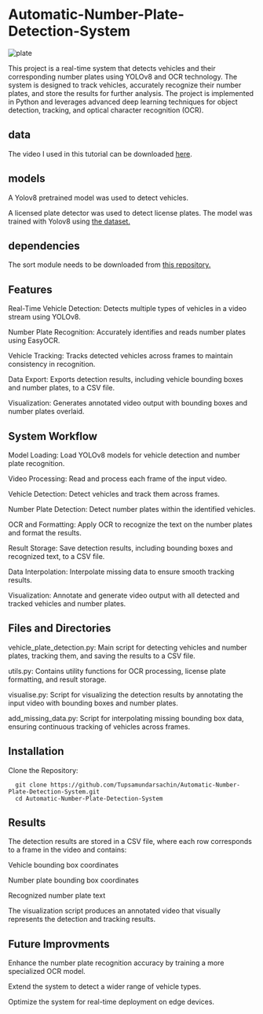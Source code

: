 # Automatic-Number-Plate-Detection-System

![plate](https://github.com/user-attachments/assets/812211fa-43f9-4f56-ac4e-219a05e45a6d)




This project is a real-time system that detects vehicles and their corresponding number plates using YOLOv8 and OCR technology. The system is designed to track vehicles, accurately recognize their number plates, and store the results for further analysis. The project is implemented in Python and leverages advanced deep learning techniques for object detection, tracking, and optical character recognition (OCR).

## data

The video I used in this tutorial can be downloaded [here](https://www.pexels.com/video/traffic-flow-in-the-highway-2103099/).

## models

A Yolov8 pretrained model was used to detect vehicles.

A licensed plate detector was used to detect license plates. The model was trained with Yolov8 using [the dataset.](https://universe.roboflow.com/roboflow-universe-projects/license-plate-recognition-rxg4e/dataset/4) 



## dependencies

The sort module needs to be downloaded from [this repository.](https://github.com/abewley/sort)


## Features

Real-Time Vehicle Detection: Detects multiple types of vehicles in a video stream using YOLOv8.

Number Plate Recognition: Accurately identifies and reads number plates using EasyOCR.

Vehicle Tracking: Tracks detected vehicles across frames to maintain consistency in recognition.

Data Export: Exports detection results, including vehicle bounding boxes and number plates, to a CSV file.

Visualization: Generates annotated video output with bounding boxes and number plates overlaid.


## System Workflow

Model Loading: Load YOLOv8 models for vehicle detection and number plate recognition.

Video Processing: Read and process each frame of the input video.

Vehicle Detection: Detect vehicles and track them across frames.

Number Plate Detection: Detect number plates within the identified vehicles.

OCR and Formatting: Apply OCR to recognize the text on the number plates and format the results.

Result Storage: Save detection results, including bounding boxes and recognized text, to a CSV file.

Data Interpolation: Interpolate missing data to ensure smooth tracking results.

Visualization: Annotate and generate video output with all detected and tracked vehicles and number plates.

## Files and Directories

vehicle_plate_detection.py:
Main script for detecting vehicles and number plates, tracking them, and saving the results to a CSV file.

utils.py:
Contains utility functions for OCR processing, license plate formatting, and result storage.

visualise.py:
Script for visualizing the detection results by annotating the input video with bounding boxes and number plates.

add_missing_data.py:
Script for interpolating missing bounding box data, ensuring continuous tracking of vehicles across frames.

## Installation
Clone the Repository:

      git clone https://github.com/Tupsamundarsachin/Automatic-Number-Plate-Detection-System.git
      cd Automatic-Number-Plate-Detection-System


## Results
The detection results are stored in a CSV file, where each row corresponds to a frame in the video and contains:

Vehicle bounding box coordinates

Number plate bounding box coordinates

Recognized number plate text


The visualization script produces an annotated video that visually represents the detection and tracking results.

## Future Improvments
Enhance the number plate recognition accuracy by training a more specialized OCR model.

Extend the system to detect a wider range of vehicle types.

Optimize the system for real-time deployment on edge devices.
